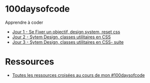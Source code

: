 # 100daysofcode
Apprendre à coder

- [Jour 1 - Se Fixer un objectif, design system, reset css](Jour-001.md)
- [Jour 2 - Sytem Design, classes utilitaires en CSS](Jour-002.md)
- [Jour 3 - Sytem Design, classes utilitaires en CSS- suite](Jour-003.md)

# Ressources
- [Toutes les ressources croisées au cours de mon #100daysofcode](Ressources.md) 
